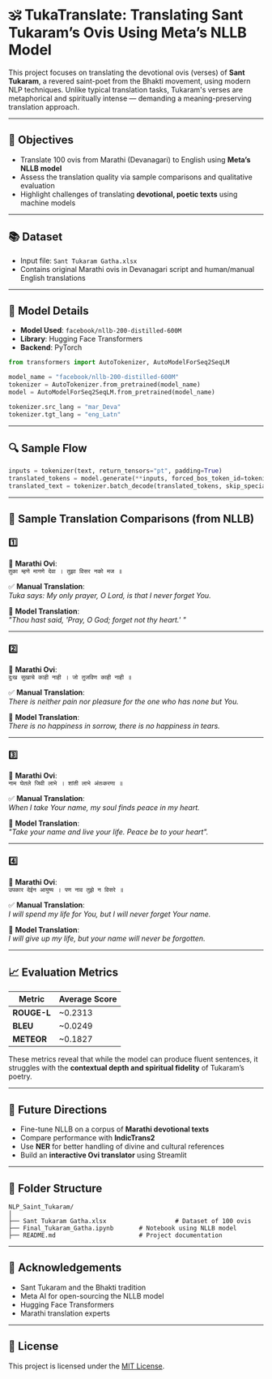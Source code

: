 
# 🕉️ TukaTranslate: Translating Sant Tukaram’s Ovis Using Meta’s NLLB Model

This project focuses on translating the devotional ovis (verses) of **Sant Tukaram**, a revered saint-poet from the Bhakti movement, using modern NLP techniques. Unlike typical translation tasks, Tukaram's verses are metaphorical and spiritually intense — demanding a meaning-preserving translation approach.

---

## 📌 Objectives

- Translate 100 ovis from Marathi (Devanagari) to English using **Meta’s NLLB model**
- Assess the translation quality via sample comparisons and qualitative evaluation
- Highlight challenges of translating **devotional, poetic texts** using machine models

---

## 📚 Dataset

- Input file: `Sant Tukaram Gatha.xlsx`
- Contains original Marathi ovis in Devanagari script and human/manual English translations

---

## 🤖 Model Details

- **Model Used**: `facebook/nllb-200-distilled-600M`
- **Library**: Hugging Face Transformers
- **Backend**: PyTorch

```python
from transformers import AutoTokenizer, AutoModelForSeq2SeqLM

model_name = "facebook/nllb-200-distilled-600M"
tokenizer = AutoTokenizer.from_pretrained(model_name)
model = AutoModelForSeq2SeqLM.from_pretrained(model_name)

tokenizer.src_lang = "mar_Deva"
tokenizer.tgt_lang = "eng_Latn"
```

---

## 🔍 Sample Flow

```python
inputs = tokenizer(text, return_tensors="pt", padding=True)
translated_tokens = model.generate(**inputs, forced_bos_token_id=tokenizer.lang_code_to_id["eng_Latn"])
translated_text = tokenizer.batch_decode(translated_tokens, skip_special_tokens=True)
```

---

## 🔎 Sample Translation Comparisons (from NLLB)

### 1️⃣  
📝 **Marathi Ovi**:  
`तुका म्हणे मागणे देवा । तुझा विसर नको मज ॥`

✅ **Manual Translation**:  
*Tuka says: My only prayer, O Lord, is that I never forget You.*

🤖 **Model Translation**:  
*"Thou hast said, 'Pray, O God; forget not thy heart.' "*

---

### 2️⃣  
📝 **Marathi Ovi**:  
`दुःख सुखाचे काही नाही । जो तुजविण काही नाही ॥`

✅ **Manual Translation**:  
*There is neither pain nor pleasure for the one who has none but You.*

🤖 **Model Translation**:  
*There is no happiness in sorrow, there is no happiness in tears.*

---

### 3️⃣  
📝 **Marathi Ovi**:  
`नाम घेतले जिवी लाभे । शांती लाभे अंतःकरणा ॥`

✅ **Manual Translation**:  
*When I take Your name, my soul finds peace in my heart.*

🤖 **Model Translation**:  
*"Take your name and live your life. Peace be to your heart".*

---

### 4️⃣  
📝 **Marathi Ovi**:  
`उपकार देईन आयुष्य । पण नाव तुझे न विसरे ॥`

✅ **Manual Translation**:  
*I will spend my life for You, but I will never forget Your name.*

🤖 **Model Translation**:  
*I will give up my life, but your name will never be forgotten.*

---


## 📈 Evaluation Metrics

| Metric         | Average Score |
|----------------|---------------|
| **ROUGE-L**    | ~0.2313      |
| **BLEU**       | ~0.0249        |
| **METEOR**     | ~0.1827       |

These metrics reveal that while the model can produce fluent sentences, it struggles with the **contextual depth and spiritual fidelity** of Tukaram’s poetry.

---

## 🔮 Future Directions

- Fine-tune NLLB on a corpus of **Marathi devotional texts**
- Compare performance with **IndicTrans2**
- Use **NER** for better handling of divine and cultural references
- Build an **interactive Ovi translator** using Streamlit

---

## 📁 Folder Structure

```
NLP_Saint_Tukaram/
│
├── Sant Tukaram Gatha.xlsx                   # Dataset of 100 ovis
├── Final_Tukaram_Gatha.ipynb       # Notebook using NLLB model
├── README.md                       # Project documentation
```

---

## 🙏 Acknowledgements

- Sant Tukaram and the Bhakti tradition
- Meta AI for open-sourcing the NLLB model
- Hugging Face Transformers
- Marathi translation experts

---

## 📜 License

This project is licensed under the [MIT License](LICENSE).

